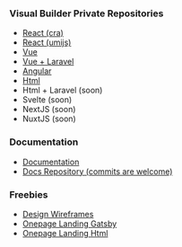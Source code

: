 ### Visual Builder Private Repositories ###
* [React (cra)](https://github.com/sellpixels/visual-builder-react-cra) 
* [React (umijs)](https://github.com/sellpixels/visual-builder-react-umi)
* [Vue](https://github.com/sellpixels/visual-builder-vue)
* [Vue + Laravel](https://github.com/sellpixels/visual-builder-vue-laravel)
* [Angular](https://github.com/sellpixels/visual-builder-angular)
* [Html](https://github.com/sellpixels/visual-builder-html)
* Html + Laravel (soon)
* Svelte (soon)
* NextJS (soon)
* NuxtJS (soon)

### Documentation ###
* [Documentation](https://docs.visualbuilder.cloud)
* [Docs Repository (commits are welcome)](https://github.com/sellpixels/visual-builder-docs)

### Freebies ###
* [Design Wireframes](https://github.com/sellpixels/visual-builder-design-wireframes)
* [Onepage Landing Gatsby](https://github.com/sellpixels/visual-builder-onepage-landing-gatsby)
* [Onepage Landing Html](https://github.com/sellpixels/visual-builder-onepage-landing-html)
